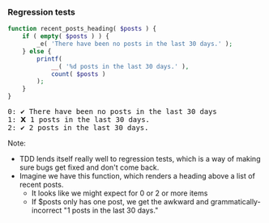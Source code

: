 ### Regression tests

```php
function recent_posts_heading( $posts ) {
    if ( empty( $posts ) ) {
        _e( 'There have been no posts in the last 30 days.' );
    } else {
        printf(
            __( '%d posts in the last 30 days.' ),
            count( $posts )
        );
    }
}
```

<pre><output><span class="fragment highlight-green" data-fragment-index="1">0: <span class="fragment status-icon" data-fragment-index="1">&#x2714;</span> There have been no posts in the last 30 days</span>
<span class="fragment highlight-red" data-fragment-index="1">1: <span class="fragment status-icon" data-fragment-index="1">&#x1D5EB;</span> 1 posts in the last 30 days.</span>
<span class="fragment highlight-green" data-fragment-index="1">2: <span class="fragment status-icon" data-fragment-index="1">&#x2714;</span> 2 posts in the last 30 days.</span></output></pre>
<!-- .element: class="fragment" data-fragment-index="0" -->

Note:

* TDD lends itself really well to regression tests, which is a way of making sure bugs get fixed and don't come back.
* Imagine we have this function, which renders a heading above a list of recent posts.
    - It looks like we might expect for 0 or 2 or more items
    - If $posts only has one post, we get the awkward and grammatically-incorrect "1 posts in the last 30 days."

